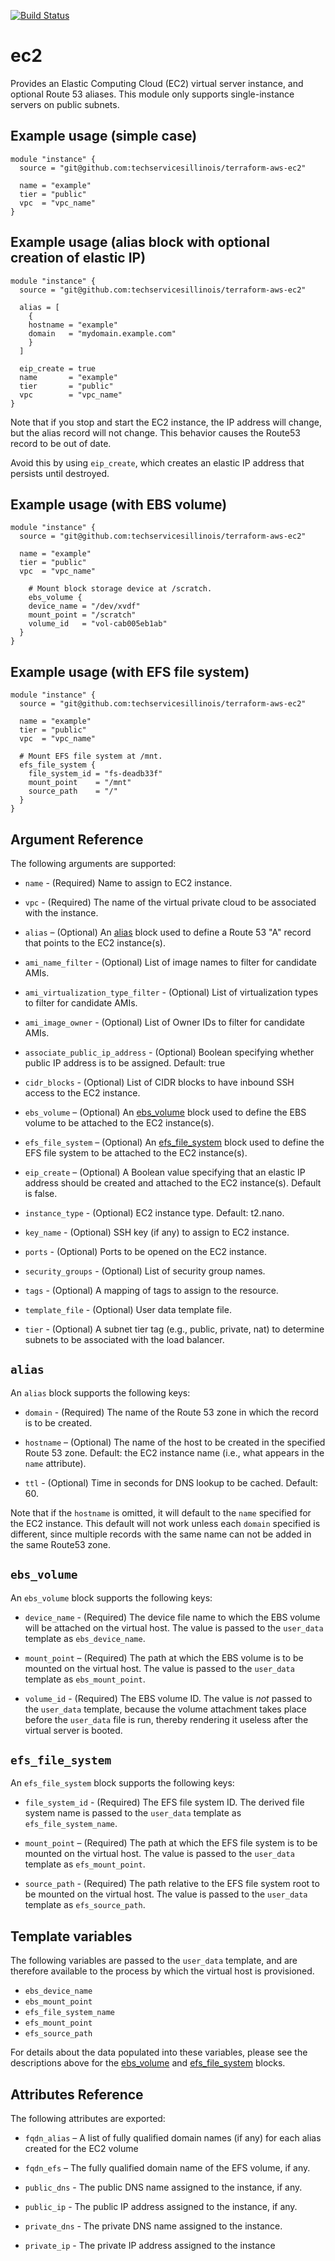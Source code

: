 [![Build Status](https://drone.techservices.illinois.edu/api/badges/techservicesillinois/terraform-aws-ec2/status.svg)](https://drone.techservices.illinois.edu/techservicesillinois/terraform-aws-ec2)

# ec2

Provides an Elastic Computing Cloud (EC2) virtual server instance,
and optional Route 53 aliases.
This module only supports single-instance servers on public subnets.

Example usage (simple case)
-----------------

```hcl
module "instance" {
  source = "git@github.com:techservicesillinois/terraform-aws-ec2"

  name = "example"
  tier = "public"
  vpc  = "vpc_name"
}
```

Example usage (alias block with optional creation of elastic IP)
-----------------

```hcl
module "instance" {
  source = "git@github.com:techservicesillinois/terraform-aws-ec2"

  alias = [
    {
    hostname = "example"
    domain   = "mydomain.example.com"
    }
  ]

  eip_create = true
  name       = "example"
  tier       = "public"
  vpc        = "vpc_name"
}
```

Note that if you stop and start the EC2 instance, the IP address will
change, but the alias record will not change. This behavior causes
the Route53 record to be out of date.

Avoid this by using `eip_create`, which creates an elastic IP address
that persists until destroyed.

Example usage (with EBS volume)
-----------------

```hcl
module "instance" {
  source = "git@github.com:techservicesillinois/terraform-aws-ec2"

  name = "example"
  tier = "public"
  vpc  = "vpc_name"

    # Mount block storage device at /scratch.
    ebs_volume {
    device_name = "/dev/xvdf"
    mount_point = "/scratch"
    volume_id   = "vol-cab005eb1ab"
  }
}
```

Example usage (with EFS file system)
-----------------

```hcl
module "instance" {
  source = "git@github.com:techservicesillinois/terraform-aws-ec2"

  name = "example"
  tier = "public"
  vpc  = "vpc_name"
 
  # Mount EFS file system at /mnt.
  efs_file_system {
    file_system_id = "fs-deadb33f"
    mount_point    = "/mnt"
    source_path    = "/"
  }
}
```

Argument Reference
-----------------

The following arguments are supported:

* `name` - (Required) Name to assign to EC2 instance.

* `vpc` - (Required) The name of the virtual private cloud to be
associated with the instance.

* `alias` – (Optional) An [alias](#alias) block used to define a Route 53
"A" record that points to the EC2 instance(s).

* `ami_name_filter` - (Optional) List of image names to filter for
candidate AMIs.

* `ami_virtualization_type_filter` - (Optional) List of virtualization
types to filter for candidate AMIs.

* `ami_image_owner` - (Optional) List of Owner IDs to filter for
candidate AMIs.

* `associate_public_ip_address` - (Optional) Boolean specifying whether
public IP address is to be assigned. Default: true

* `cidr_blocks` - (Optional) List of CIDR blocks to have inbound SSH access
to the EC2 instance.

* `ebs_volume` – (Optional) An [ebs\_volume](#ebs_volume) block used to define the EBS volume to be attached to the EC2 instance(s).

* `efs_file_system` – (Optional) An [efs\_file\_system](#efs_file_system) block used to define the EFS file system to be attached to the EC2 instance(s).

* `eip_create` – (Optional) A Boolean value specifying that an elastic IP address should be created and attached to the EC2 instance(s). Default is false.

* `instance_type` - (Optional) EC2 instance type. Default: t2.nano.

* `key_name` - (Optional) SSH key (if any) to assign to EC2 instance.

* `ports` - (Optional) Ports to be opened on the EC2 instance.

* `security_groups` - (Optional) List of security group names.

* `tags` - (Optional) A mapping of tags to assign to the resource.

* `template_file` - (Optional) User data template file.

* `tier` - (Optional) A subnet tier tag (e.g., public, private,
nat) to determine subnets to be associated with the load balancer.

`alias`
-------

An `alias` block supports the following keys:

* `domain` - (Required) The name of the Route 53 zone in which the record
is to be created.

* `hostname` – (Optional) The name of the host to be created in the
specified Route 53 zone. Default: the EC2 instance name (i.e., what
appears in the `name` attribute).

* `ttl` - (Optional) Time in seconds for DNS lookup to be cached. Default: 60.

Note that if the `hostname` is omitted, it will default to the `name`
specified for the EC2 instance. This default will not work unless each
`domain` specified is different, since multiple records with the same
name can not be added in the same Route53 zone.

`ebs_volume`
-------

An `ebs_volume` block supports the following keys:

* `device_name` - (Required) The device file name to which the EBS volume will be attached on the virtual host. The value is passed to the `user_data` template as `ebs_device_name`.

* `mount_point` – (Required) The path at which the EBS volume is to be mounted on the virtual host. The value is passed to the `user_data` template as `ebs_mount_point`.

* `volume_id` - (Required) The EBS volume ID. The value is *not* passed to the `user_data` template, because the volume attachment takes place before the `user_data` file is run, thereby rendering it useless after the virtual server is booted.

`efs_file_system`
-------

An `efs_file_system` block supports the following keys:

* `file_system_id` - (Required) The EFS file system ID. The derived file system name is passed to the `user_data` template as `efs_file_system_name`.

* `mount_point` – (Required) The path at which the EFS file system is to be mounted on the virtual host.  The value is passed to the `user_data` template as `efs_mount_point`.

* `source_path` - (Required) The path relative to the EFS file system root to be mounted on the virtual host. The value is passed to the `user_data` template as `efs_source_path`.

Template variables
-------
The following variables are passed to the `user_data` template, and are therefore
available to the process by which the virtual host is provisioned.

* `ebs_device_name`
* `ebs_mount_point`
* `efs_file_system_name`
* `efs_mount_point`
* `efs_source_path`

For details about the data populated into these variables, please see the descriptions above for the [ebs\_volume](#ebs_volume) and [efs\_file\_system](#efs_file_system) blocks.

Attributes Reference
--------------------

The following attributes are exported:

* `fqdn_alias` – A list of fully qualified domain names (if any) for each alias created for the EC2 volume

* `fqdn_efs` – The fully qualified domain name of the EFS volume, if any.

* `public_dns` - The public DNS name assigned to the instance, if any.

* `public_ip` - The public IP address assigned to the instance, if any.

* `private_dns` - The private DNS name assigned to the instance.

* `private_ip` - The private IP address assigned to the instance
